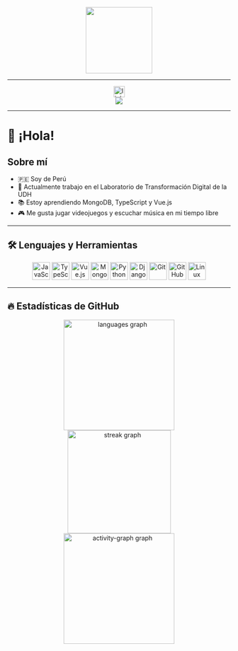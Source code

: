 <br clear="both">

<div align="center">
  <img height="150" src="https://avatars.githubusercontent.com/u/97276208?s=400&u=88b1ed4d7676a0171da28f4ab6e17121294663b6&v=4" />
</div>

---

<div align="center">
  <a href="https://www.linkedin.com/in/david-andre-trinidad-otero-2812881b3" target="_blank">
    <img src="https://img.shields.io/static/v1?message=LinkedIn&logo=linkedin&label=&color=0077B5&logoColor=white&labelColor=&style=for-the-badge" height="25" alt="linkedin logo" />
  </a>
</div>

<div align="center">
  <img src="https://visitor-badge.laobi.icu/badge?page_id=DavidAnTriOt.DavidAnTriOt&left_text=Visitantes" />
</div>

---

# 👋 ¡Hola! 

## Sobre mí

- 🇵🇪 Soy de Perú
- 🔭 Actualmente trabajo en el Laboratorio de Transformación Digital de la UDH
- 📚 Estoy aprendiendo MongoDB, TypeScript y Vue.js
- 🎮 Me gusta jugar videojuegos y escuchar música en mi tiempo libre

---

## 🛠 Lenguajes y Herramientas

<div align="center">
  <img src="https://cdn.jsdelivr.net/gh/devicons/devicon/icons/javascript/javascript-original.svg" height="40" alt="JavaScript" />
  <img src="https://cdn.jsdelivr.net/gh/devicons/devicon/icons/typescript/typescript-original.svg" height="40" alt="TypeScript" />
  <img src="https://cdn.jsdelivr.net/gh/devicons/devicon/icons/vuejs/vuejs-original.svg" height="40" alt="Vue.js" />
  <img src="https://cdn.jsdelivr.net/gh/devicons/devicon/icons/mongodb/mongodb-original.svg" height="40" alt="MongoDB" />
  <img src="https://cdn.jsdelivr.net/gh/devicons/devicon/icons/python/python-original.svg" height="40" alt="Python" />
  <img src="https://cdn.jsdelivr.net/gh/devicons/devicon/icons/django/django-plain.svg" height="40" alt="Django" />
  <img src="https://cdn.jsdelivr.net/gh/devicons/devicon/icons/git/git-original.svg" height="40" alt="Git" />
  <img src="https://cdn.jsdelivr.net/gh/devicons/devicon/icons/github/github-original.svg" height="40" alt="GitHub" />
  <img src="https://cdn.jsdelivr.net/gh/devicons/devicon/icons/linux/linux-original.svg" height="40" alt="Linux" />
</div>

---

## 🔥 Estadísticas de GitHub

<div align="center">
  <img src="https://github-readme-stats.vercel.app/api/top-langs?username=DavidAnTriOt&locale=es&layout=compact&langs_count=10&theme=dark&hide_border=false" height="250" alt="languages graph" />
</div>
<div align="center">
  <img src="https://streak-stats.demolab.com?user=DavidAnTriOt&locale=es&mode=daily&theme=dark&hide_border=false&border_radius=5&date_format=%5BY.%5Dn.j" height="233" alt="streak graph" />
</div>
<div align="center">
  <img src="https://github-readme-activity-graph.vercel.app/graph?username=DavidAnTriOt&theme=elegant&radius=10&area=true&hide_border=false" height="250" alt="activity-graph graph" />
</div>

